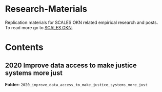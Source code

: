 # Research-Materials

Replication materials for SCALES OKN related empirical research and posts. To read more go to [SCALES
OKN](http://www.scales-okn.org).

# Contents

## 2020 Improve data access to make justice systems more just

**Folder:** `2020_improve_data_access_to_make_justice_systems_more_just`
